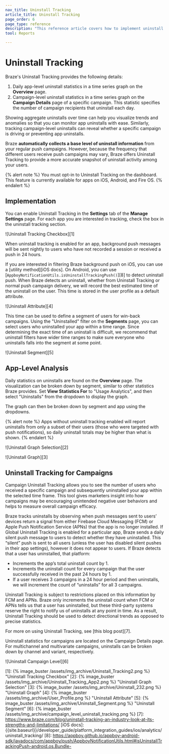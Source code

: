 ```yaml
---
nav_title: Uninstall Tracking
article_title: Uninstall Tracking
page_order: 6
page_type: reference
description: "This reference article covers how to implement uninstall tracking."
tool: Reports

---
```

# Uninstall Tracking

Braze's Uninstall Tracking provides the following details:

1. Daily app-level uninstall statistics in a time series graph on the **Overview** page.
2. Campaign-level uninstall statistics in a time series graph on the **Campaign Details** page of a specific campaign. This statistic specifies the number of campaign recipients that uninstall each day.

Showing aggregate uninstalls over time can help you visualize trends and anomalies so that you can monitor app uninstalls with ease. Similarly, tracking campaign-level uninstalls can reveal whether a specific campaign is driving or preventing app uninstalls.

Braze __automatically collects a base level of uninstall information__ from your regular push campaigns. However, because the frequency that different users receive push campaigns may vary, Braze offers Uninstall Tracking to provide a more accurate snapshot of uninstall activity among your users.

{% alert note %} You must opt-in to Uninstall Tracking on the dashboard. This feature is currently available for apps on iOS, Android, and Fire OS. {% endalert %}

## Implementation

You can enable Uninstall Tracking in the **Settings** tab of the **Manage Settings** page. For each app you are interested in tracking, check the box in the uninstall tracking section.

![Uninstall Tracking Checkbox][1]

When uninstall tracking is enabled for an app, background push messages will be sent nightly to users who have not recorded a session or received a push in 24 hours. 

If you are interested in filtering Braze background push on iOS, you can use a [utility method][iOS docs]. On Android, you can use [`AppboyNotificationUtils.isUninstallTrackingPush()`][8] to detect uninstall push. When Braze detects an uninstall, whether from Uninstall Tracking or normal push campaign delivery, we will record the best estimated time of the uninstall on the user. This time is stored in the user profile as a default attribute.

![Uninstall Attribute][4]

This time can be used to define a segment of users for win-back campaigns. Using the "Uninstalled" filter on the **Segments** page, you can select users who uninstalled your app within a time range. Since determining the exact time of an uninstall is difficult, we recommend that uninstall filters have wider time ranges to make sure everyone who uninstalls falls into the segment at some point.

![Uninstall Segment][5]

## App-Level Analysis

Daily statistics on uninstalls are found on the **Overview** page. The visualization can be broken down by segment, similar to other statistics Braze provides. Set **View Statistics For** to "Usage Analytics", and then select "Uninstalls" from the dropdown to display the graph.

The graph can then be broken down by segment and app using the dropdowns.

{% alert note %}
Apps without uninstall tracking enabled will report uninstalls from only a subset of their users (those who were targeted with push notifications), so daily uninstall totals may be higher than what is shown.
{% endalert %}

![Uninstall Graph Selection][2]

![Uninstall Graph][3]

## Uninstall Tracking for Campaigns

Campaign Uninstall Tracking allows you to see the number of users who received a specific campaign and subsequently uninstalled your app within the selected time frame. This tool gives marketers insight into how campaigns may be encouraging unintended negative user behaviors and helps to measure overall campaign efficacy.

Braze tracks uninstalls by observing when push messages sent to users’ devices return a signal from either Firebase Cloud Messaging (FCM) or Apple Push Notification Service (APNs) that the app is no longer installed. If Global Uninstall Tracking is enabled for a particular app, Braze sends a daily silent push message to users to detect whether they have uninstalled. This “silent” push is sent to all users (unless the user has disabled silent pushes in their app settings), however it does not appear to users. If Braze detects that a user has uninstalled, that platform:

* Increments the app’s total uninstall count by 1.
* Increments the uninstall count for every campaign that the user successfully received in the past 24 hours by 1.
* If a user receives 3 campaigns in a 24 hour period and then uninstalls, we will increment the count of “uninstalls” for all 3 campaigns.

Uninstall Tracking is subject to restrictions placed on this information by FCM and APNs. Braze only increments the uninstall count when FCM or APNs tells us that a user has uninstalled, but these third-party systems reserve the right to notify us of uninstalls at any point in time. As a result, Uninstall Tracking should be used to detect directional trends as opposed to precise statistics.

For more on using Uninstall Tracking, see [this blog post][7].

Uninstall statistics for campaigns are located on the Campaign Details page. For multichannel and multivariate campaigns, uninstalls can be broken down by channel and variant, respectively.

![Uninstall Campaign Level][6]

[1]: {% image_buster /assets/img_archive/Uninstall_Tracking2.png %} "Uninstall Tracking Checkbox"
[2]: {% image_buster /assets/img_archive/Uninstall_Tracking_App2.png %} "Uninstall Graph Selection"
[3]: {% image_buster /assets/img_archive/Uninstall_232.png %} "Uninstall Graph"
[4]: {% image_buster /assets/img_archive/User_Profile.png %} "Uninstall Attribute"
[5]: {% image_buster /assets/img_archive/Uninstall_Segment.png %} "Uninstall Segment"
[6]: {% image_buster /assets/img_archive/campaign_level_uninstall_tracking.png %}
[7]: https://www.braze.com/blog/uninstall-tracking-an-industry-look-at-its-strengths-and-limitations/
[iOS docs]: {{site.baseurl}}/developer_guide/platform_integration_guides/ios/analytics/uninstall_tracking/
[8]: https://appboy.github.io/appboy-android-sdk/javadocs/com/appboy/push/AppboyNotificationUtils.html#isUninstallTrackingPush-android.os.Bundle-
